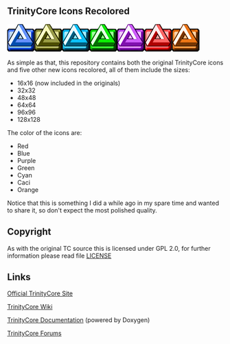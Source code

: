 ## TrinityCore Icons Recolored
![Sample](sample.jpg)

As simple as that, this repository contains both the original TrinityCore icons and five other new icons recolored, all of them include the sizes:

* 16x16 (now included in the originals)
* 32x32
* 48x48
* 64x64
* 96x96
* 128x128

The color of the icons are:

* Red
* Blue
* Purple
* Green
* Cyan
* Caci
* Orange

Notice that this is something I did a while ago in my spare time and wanted to share it, so don't expect the most polished quality.

## Copyright
As with the original TC source this is licensed under GPL 2.0, for further information please read file [LICENSE](LICENSE)

## Links

[Official TrinityCore Site](http://www.trinitycore.org)

[TrinityCore Wiki](http://trinitycore.info)

[TrinityCore Documentation](http://www.trinitycore.net) (powered by Doxygen)

[TrinityCore Forums](http://www.trinitycore.org/f/)